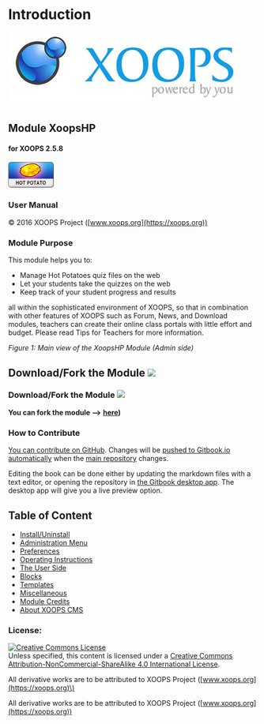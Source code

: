 # Introduction

![logoXoops.jpg](.gitbook/assets/logoxoops.jpg)

## Module XoopsHP

#### for XOOPS 2.5.8
      
![logoModule.png](.gitbook/assets/logomodule.png)
            
### User Manual

© 2016 XOOPS Project ([www.xoops.org](https://xoops.org))  

### Module Purpose

This module helps you to: 

* Manage Hot Potatoes quiz files on the web
* Let your students take the quizzes on the web
* Keep track of your student progress and results

all within the sophisticated environment of XOOPS, so that in combination with other features of XOOPS such as Forum, News, and Download modules, teachers can create their online class portals with little effort and budget. Please read Tips for Teachers for more information.

 _Figure 1: Main view of the XoopsHP Module \(Admin side\)_

## Download/Fork the Module ![](https://xoops.org/images/forkit.png) 

### Download/Fork the Module ![](https://xoops.org/images/forkit.png)

**You can fork the module --&gt;** [**here**](https://github.com/XoopsModules25x/xoopshp)**\)**

### How to Contribute

[You can contribute on GitHub](https://github.com/XoopsDocs/xoopshp-tutorial). Changes will be [pushed to Gitbook.io automatically](https://www.gitbook.com/book/xoops/xoopshp-tutorial/activity) when the [main repository](https://github.com/XoopsDocs/xoopshp-tutorial) changes.

Editing the book can be done either by updating the markdown files with a text editor, or opening the repository in [the Gitbook desktop app](https://github.com/GitbookIO/editor/blob/master/README.md). The desktop app will give you a live preview option.

## Table of Content

* [Install/Uninstall](install-uninstall.md)
* [Administration Menu](administration-menu.md)
* [Preferences](preferences.md)
* [Operating Instructions](operating-instructions.md)
* [The User Side](the-user-side.md)
* [Blocks](blocks.md)
* [Templates](templates.md)
* [Miscellaneous](other.md) 
* [Module Credits](module-credits.md)
* [About XOOPS CMS](about-xoops-cms.md)

### License:

[![Creative Commons License](https://i.creativecommons.org/l/by-nc-sa/4.0/88x31.png)](http://creativecommons.org/licenses/by-nc-sa/4.0/)  
Unless specified, this content is licensed under a [Creative Commons Attribution-NonCommercial-ShareAlike 4.0 International License](http://creativecommons.org/licenses/by-nc-sa/4.0/).

All derivative works are to be attributed to XOOPS Project \([www.xoops.org](https://xoops.org)\)

All derivative works are to be attributed to XOOPS Project ([www.xoops.org](https://xoops.org))

